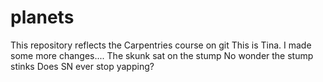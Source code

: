 # planets
This repository reflects the Carpentries course on git
This is Tina. I made some  more changes....
The skunk sat on the stump
No wonder the stump stinks
Does SN ever stop yapping?
